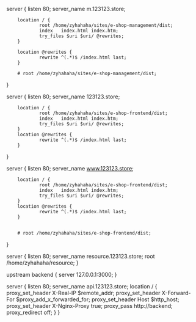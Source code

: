 server {
        listen 80;
        server_name m.123123.store;

        location / {
                root /home/zyhahaha/sites/e-shop-management/dist;
                index   index.html index.htm;
                try_files $uri $uri/ @rewrites;
        }

        location @rewrites {
                rewrite ^(.*)$ /index.html last;
        }

        # root /home/zyhahaha/sites/e-shop-management/dist;
}

server {
        listen 80;
        server_name 123123.store;

        location / {
                root /home/zyhahaha/sites/e-shop-frontend/dist;
                index   index.html index.htm;
                try_files $uri $uri/ @rewrites;
        }
        location @rewrites {
                rewrite ^(.*)$ /index.html last;
        }
}

server {
        listen 80;
        server_name www.123123.store;

        location / {
                root /home/zyhahaha/sites/e-shop-frontend/dist;
                index   index.html index.htm;
                try_files $uri $uri/ @rewrites;
        }
        location @rewrites {
                rewrite ^(.*)$ /index.html last;
        }


        # root /home/zyhahaha/sites/e-shop-frontend/dist;
}

server {
        listen 80;
        server_name resource.123123.store;
        root /home/zyhahaha/resource;
}


upstream backend {
  server 127.0.0.1:3000;
}

server {
  listen  80;
  server_name  api.123123.store;
  location / {
    proxy_set_header X-Real-IP $remote_addr;
    proxy_set_header X-Forward-For $proxy_add_x_forwarded_for;
    proxy_set_header Host $http_host;
    proxy_set_header X-Nginx-Proxy true;
    proxy_pass http://backend;
    proxy_redirect off;
  }
}
